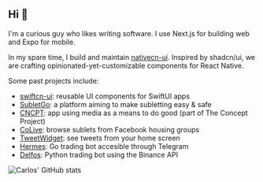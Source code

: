 ## Hi 👋

I'm a curious guy who likes writing software. I use Next.js for building web and Expo for mobile.

In my spare time, I build and maintain [nativecn-ui](https://github.com/Mobilecn-UI/nativecn-ui). Inspired by shadcn/ui, we are crafting opinionated-yet-customizable components for React Native.

Some past projects include:
- [swiftcn-ui](https://github.com/Mobilecn-UI/swiftcn-ui): reusable UI components for SwiftUI apps
- [SubletGo](https://subletgo.com): a platform aiming to make subletting easy & safe
- [CNCPT](https://apps.apple.com/us/app/cncpt/id1662094973): app using media as a means to do good (part of The Concept Project)
- [CoLive](#): browse sublets from Facebook housing groups
- [TweetWidget](https://trytweetwidget.com): see tweets from your home screen
- [Hermes](https://github.com/carlos-garciamoran/hermes): Go trading bot accesible through Telegram
- [Delfos](https://github.com/carlos-garciamoran/delfos): Python trading bot using the Binance API

<img src="https://github-readme-stats.vercel.app/api?username=carlos-garciamoran&show_icons=true&line_height=30&count_private=true&theme=dark" alt="Carlos' GitHub stats" />
<!--<div align="center">
  <img src="https://github.com/carlos-garciamoran/github-stats/blob/master/generated/overview.svg#gh-dark-mode-only" />
  <img src="https://github.com/carlos-garciamoran/github-stats/blob/master/generated/languages.svg#gh-dark-mode-only" />
  <img src="https://github.com/carlos-garciamoran/github-stats/blob/master/generated/overview.svg#gh-dark-mode-only#gh-light-mode-only" />
  <img src="https://github.com/carlos-garciamoran/github-stats/blob/master/generated/languages.svg#gh-dark-mode-only#gh-light-mode-only" />
</div>-->
